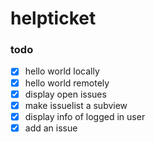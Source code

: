 # helpticket

### todo
- [x] hello world locally
- [x] hello world remotely
- [x] display open issues
- [x] make issuelist a subview
- [x] display info of logged in user
- [x] add an issue
